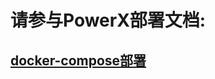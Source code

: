 
# 请参与PowerX部署文档:

## [docker-compose部署](https://powerx.artisan-cloud.com/zh/v1/manual/start/installation-docker-compose.html)
